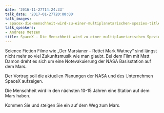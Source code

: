 ```yaml
---
date: '2016-11-27T14:24:33'
talk_date: '2017-01-27T20:00:00'
talk_images:
- spacex-die-menschheit-wird-zu-einer-multiplanetarischen-spezies-title.jpg
talk_speakers:
- Andreas Metzen
title: SpaceX – Die Menschheit wird zu einer multiplanetarischen Spezies
---
```

Science Fiction Filme wie „Der Marsianer – Rettet Mark Watney“ sind längst nicht mehr so viel Zukunftsmusik wie man glaubt. Bei dem Film mit Matt Damon dreht es sich um eine Notevakuierung der NASA Basisstation auf dem Mars.

Der Vortrag soll die aktuellen Planungen der NASA und des Unternehmen SpaceX aufzeigen.

Die Menschheit wird in den nächsten 10-15 Jahren eine Station auf dem Mars haben.

Kommen Sie und steigen Sie ein auf dem Weg zum Mars.

